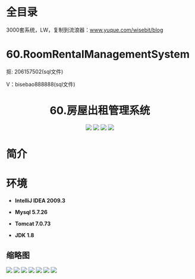 # 全目录

3000套系统，LW，复制到流浪器：www.yuque.com/wisebit/blog

# 60.RoomRentalManagementSystem

<p>抠: 206157502(sql文件)</p>
<p>V：bisebao888888(sql文件)</p>

<p><h1 align="center">60.房屋出租管理系统</h1></p>


<p align="center">
	<img src="https://img.shields.io/badge/jdk-1.8-orange.svg"/>
    <img src="https://img.shields.io/badge/spring-5.x-lightgrey.svg"/>
    <img src="https://img.shields.io/badge/springmvc-3.x-blue.svg"/>
    <img src="https://img.shields.io/badge/mybatis-3.x-yellow.svg"/>
</p>

# 简介


# 环境

- <b>IntelliJ IDEA 2009.3</b>

- <b>Mysql 5.7.26</b>

- <b>Tomcat 7.0.73</b>

- <b>JDK 1.8</b>


## 缩略图

![](https://bitwise.oss-cn-heyuan.aliyuncs.com/2024/9/10/628ce9d7-fb56-49db-a44c-dedd9c0b7409.png)
![](https://bitwise.oss-cn-heyuan.aliyuncs.com/2024/9/10/b0fe89f6-814a-40e7-a208-3d8181dedd6d.png)
![](https://bitwise.oss-cn-heyuan.aliyuncs.com/2024/9/10/0da9ac7e-bd71-4d65-b924-101c7e0b7819.png)
![](https://bitwise.oss-cn-heyuan.aliyuncs.com/2024/9/10/73016427-7f65-4d5b-923e-3a7964b58158.png)
![](https://bitwise.oss-cn-heyuan.aliyuncs.com/2024/9/10/97eb1ef7-fdb2-46cf-8dab-85d17b4d7d81.png)
![](https://bitwise.oss-cn-heyuan.aliyuncs.com/2024/9/10/8304dbeb-bf19-43b2-9c9d-f3e8f78f16e0.png)
![](https://bitwise.oss-cn-heyuan.aliyuncs.com/2024/9/10/51c29b1c-adcb-4d8a-b28e-5249c07d4540.png)

